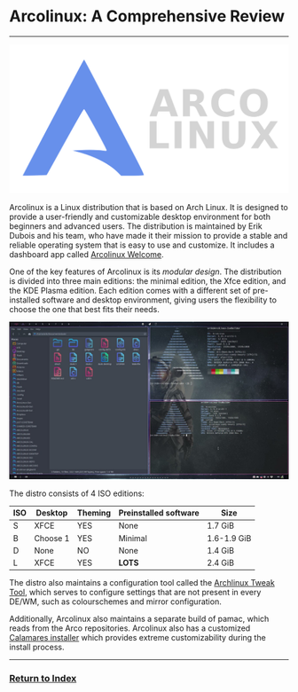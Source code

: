 # Arcolinux: A Comprehensive Review
---
![Arcolinux logo](../images/Arco/arcolinux-logo.svg)

Arcolinux is a Linux distribution that is based on Arch Linux. It is designed to provide a user-friendly and customizable desktop environment for both beginners and advanced users. The distribution is maintained by Erik Dubois and his team, who have made it their mission to provide a stable and reliable operating system that is easy to use and customize. It includes a dashboard app called [Arcolinux Welcome](https://www.youtube.com/watch?v=NHbswKpAlfs).

One of the key features of Arcolinux is its *modular design*. The distribution is divided into three main editions: the minimal edition, the Xfce edition, and the KDE Plasma edition. Each edition comes with a different set of pre-installed software and desktop environment, giving users the flexibility to choose the one that best fits their needs.

![Customised desktop](../images/Arco/beautyline.jpg)

The distro consists of 4 ISO editions:

| ISO | Desktop     | Theming | Preinstalled software   | Size        |
| --- | ---         | ---     |   ---                   | ---         |   
| S   | XFCE        | YES     | None                    | 1.7 GiB     |
| B   | Choose 1    | YES     | Minimal                 | 1.6-1.9 GiB |
| D   | None        | NO      | None                    | 1.4 GiB     |
| L   | XFCE        | YES     | **LOTS**                | 2.4 GiB     |

The distro also maintains a configuration tool called the [Archlinux Tweak Tool](https://arcolinux.com/everything-you-need-to-know-about-the-arcolinux-tweak-tool/), which serves to configure settings that are not present in every DE/WM, such as colourschemes and mirror configuration.

Additionally, Arcolinux also maintains a separate build of pamac, which reads from the Arco repositories.
Arcolinux also has a customized [Calamares installer](https://calamares.io) which provides extreme customizability during the install process.

---
### [Return to Index](../)